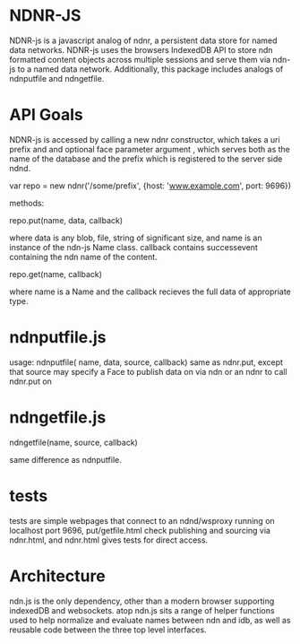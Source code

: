 NDNR-JS
=======

NDNR-js is a javascript analog of ndnr, a persistent data store for named data networks. NDNR-js uses the browsers IndexedDB API to store ndn formatted content objects across multiple sessions and serve them via ndn-js to a named data network. Additionally, this package includes analogs of ndnputfile and ndngetfile.

API Goals
=========

NDNR-js is accessed by calling a new ndnr constructor, which takes a uri prefix and and optional face parameter argument , which serves both as the name of the database and the prefix which is registered to the server side ndnd.

var repo = new ndnr('/some/prefix', {host: 'www.example.com', port: 9696})

methods:

repo.put(name, data,  callback)

where data is any blob, file, string of significant size, and name is an instance of the ndn-js Name class. callback contains successevent containing the ndn name of the content.

repo.get(name, callback)

where name is a Name and the callback recieves the full data of appropriate type.

ndnputfile.js
=============
usage:
ndnputfile( name, data, source, callback)
same as ndnr.put, except that source may specify a Face to publish data on via ndn or an ndnr to call ndnr.put on 


ndngetfile.js
=============

ndngetfile(name, source, callback)

same difference as ndnputfile.

tests
=====

tests are simple webpages that connect to an ndnd/wsproxy running on localhost port 9696, put/getfile.html check publishing and sourcing via ndnr.html, and ndnr.html gives tests for direct access.

Architecture
============

ndn.js is the only dependency, other than a modern browser supporting indexedDB and websockets. atop ndn.js sits a range of helper functions used to help normalize and evaluate names between ndn and idb, as well as reusable code between the three top level interfaces.
